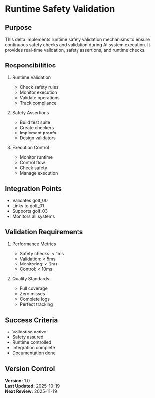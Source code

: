 # Runtime Safety Validation

## Purpose

This delta implements runtime safety validation mechanisms to ensure continuous safety checks and validation during AI system execution. It provides real-time validation, safety assertions, and runtime checks.

## Responsibilities

1. Runtime Validation
   - Check safety rules
   - Monitor execution
   - Validate operations
   - Track compliance

2. Safety Assertions
   - Build test suite
   - Create checkers
   - Implement proofs
   - Design validators

3. Execution Control
   - Monitor runtime
   - Control flow
   - Check safety
   - Manage execution

## Integration Points

- Validates golf_00
- Links to golf_01
- Supports golf_03
- Monitors all systems

## Validation Requirements

1. Performance Metrics
   - Safety checks: < 1ms
   - Validation: < 5ms
   - Monitoring: < 2ms
   - Control: < 10ms

2. Quality Standards
   - Full coverage
   - Zero misses
   - Complete logs
   - Perfect tracking

## Success Criteria

- Validation active
- Safety assured
- Runtime controlled
- Integration complete
- Documentation done

## Version Control

**Version:** 1.0  
**Last Updated:** 2025-10-19  
**Next Review:** 2025-11-19